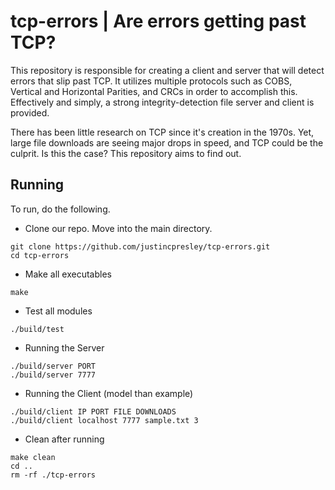 # tcp-errors | Are errors getting past TCP?

This repository is responsible for creating a client and server that will detect errors that slip past TCP. It utilizes multiple protocols such as COBS, Vertical and Horizontal Parities, and CRCs in order to accomplish this. Effectively and simply, a strong integrity-detection file server and client is provided.

There has been little research on TCP since it's creation in the 1970s. Yet, large file downloads are seeing major drops in speed, and TCP could be the culprit. Is this the case? This repository aims to find out.

## Running

To run, do the following.

* Clone our repo. Move into the main directory.
```
git clone https://github.com/justincpresley/tcp-errors.git
cd tcp-errors
```

* Make all executables
```
make
```

* Test all modules
```
./build/test
```

* Running the Server
```
./build/server PORT
./build/server 7777
```

* Running the Client (model than example)
```
./build/client IP PORT FILE DOWNLOADS
./build/client localhost 7777 sample.txt 3
```

* Clean after running
```
make clean
cd ..
rm -rf ./tcp-errors
```